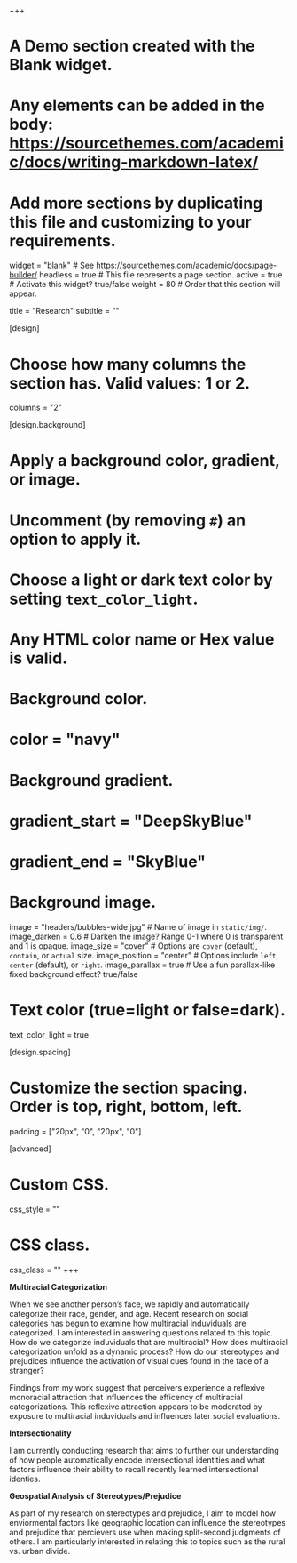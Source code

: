 +++
# A Demo section created with the Blank widget.
# Any elements can be added in the body: https://sourcethemes.com/academic/docs/writing-markdown-latex/
# Add more sections by duplicating this file and customizing to your requirements.

widget = "blank"  # See https://sourcethemes.com/academic/docs/page-builder/
headless = true  # This file represents a page section.
active = true  # Activate this widget? true/false
weight = 80  # Order that this section will appear.

title = "Research"
subtitle = ""

[design]
  # Choose how many columns the section has. Valid values: 1 or 2.
  columns = "2"

[design.background]
  # Apply a background color, gradient, or image.
  #   Uncomment (by removing `#`) an option to apply it.
  #   Choose a light or dark text color by setting `text_color_light`.
  #   Any HTML color name or Hex value is valid.

  # Background color.
  # color = "navy"
  
  # Background gradient.
  # gradient_start = "DeepSkyBlue"
  # gradient_end = "SkyBlue"
  
  # Background image.
  image = "headers/bubbles-wide.jpg"  # Name of image in `static/img/`.
  image_darken = 0.6  # Darken the image? Range 0-1 where 0 is transparent and 1 is opaque.
  image_size = "cover"  #  Options are `cover` (default), `contain`, or `actual` size.
  image_position = "center"  # Options include `left`, `center` (default), or `right`.
  image_parallax = true  # Use a fun parallax-like fixed background effect? true/false

  # Text color (true=light or false=dark).
  text_color_light = true

[design.spacing]
  # Customize the section spacing. Order is top, right, bottom, left.
  padding = ["20px", "0", "20px", "0"]

[advanced]
 # Custom CSS. 
 css_style = ""
 
 # CSS class.
 css_class = ""
+++

**Multiracial Categorization**

When we see another person’s face, we rapidly and automatically categorize their race, gender, and age. Recent research on social categories has begun to examine how multiracial induviduals are categorized. I am interested in answering questions related to this topic. How do we categorize induviduals that are multiracial? How does multiracial categorization unfold as a dynamic process? How do our stereotypes and prejudices influence the activation of visual cues found in the face of a stranger?

Findings from my work suggest that perceivers experience a reflexive monoracial attraction that influences the efficency of multiracial categorizations. This reflexive attraction appears to be moderated by exposure to multiracial induviduals and influences later social evaluations.

**Intersectionality**

I am currently conducting research that aims to further our understanding of how people automatically encode intersectional identities and what factors influence their ability to recall recently learned intersectional identies.

**Geospatial Analysis of Stereotypes/Prejudice**

As part of my research on stereotypes and prejudice, I aim to model how enviormental factors like geographic location can influence the stereotypes and prejudice that percievers use when making split-second judgments of others. I am particularly interested in relating this to topics such as the rural vs. urban divide.



